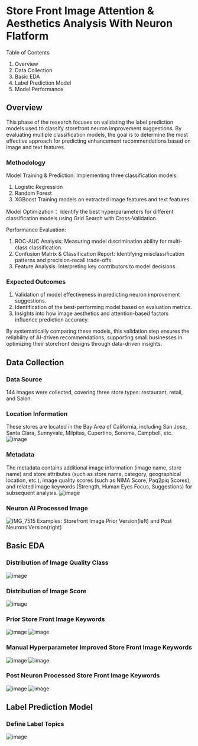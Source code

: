 # Store Front Image Attention & Aesthetics Analysis With Neuron Flatform
Table of Contents
1. Overview
2. Data Collection
3. Basic EDA
4. Label Prediction Model
5. Model Performance

## Overview
This phase of the research focuses on validating the label prediction models used to classify storefront neuron improvement suggestions. By evaluating multiple classification models, the goal is to determine the most effective approach for predicting enhancement recommendations based on image and text features.
### Methodology
Model Training & Prediction:
Implementing three classification models:
1. Logistic Regression
2. Random Forest
3. XGBoost
Training models on extracted image features and text features.

Model Optimization：
Identify the best hyperparameters for different classification models using Grid Search with Cross-Validation. 

Performance Evaluation:
1. ROC-AUC Analysis: Measuring model discrimination ability for multi-class classification.
2. Confusion Matrix & Classification Report: Identifying misclassification patterns and precision-recall trade-offs.
3. Feature Analysis: Interpreting key contributors to model decisions.

### Expected Outcomes
1. Validation of model effectiveness in predicting neuron improvement suggestions.
2. Identification of the best-performing model based on evaluation metrics.
3. Insights into how image aesthetics and attention-based factors influence prediction accuracy.

By systematically comparing these models, this validation step ensures the reliability of AI-driven recommendations, supporting small businesses in optimizing their storefront designs through data-driven insights.

## Data Collection
### Data Source
144 images were collected, covering three store types: restaurant, retail, and Salon.
### Location Information
These stores are located in the Bay Area of ​​California, including San Jose, Santa Clara, Sunnyvale, Milpitas, Cupertino, Sonoma, Campbell, etc.
![image](https://github.com/user-attachments/assets/f8b9c2f5-13d7-4f9f-bf75-0b3bfd098525)

### Metadata
The metadata contains additional image information (image name, store name) and store attributes (such as store name, category, geographical location, etc.), image quality scores (such as NIMA Score, Paq2piq Scores), and related image keywords (Strength, Human Eyes Focus, Suggestions) for subsequent analysis. 
![image](https://github.com/user-attachments/assets/e5275bbd-e96e-4a9b-ba18-0cfc8dbbf30e)
### Neuron AI Processed Image
![IMG_7515](https://github.com/user-attachments/assets/c5b47e22-9a7b-48a9-892d-e7ba4444f79f)
Examples:  Storefront Image Prior Version(left) and Post Neurons Version(right)

## Basic EDA
### Distribution of Image Quality Class
![image](https://github.com/user-attachments/assets/e25c0312-6455-4f74-a8ee-8a79d2863d21)

### Distribution of Image Score
![image](https://github.com/user-attachments/assets/71a5e5c5-ce64-4b3b-a57f-edcfba3fa2a0)

### Prior Store Front Image Keywords
![image](https://github.com/user-attachments/assets/a74d47f8-0fd9-4866-ae65-9df6c45c7673)
![image](https://github.com/user-attachments/assets/0140e563-85a9-42e8-bd0d-2bd44d5a4596)

### Manual Hyperparameter Improved Store Front Image Keywords
![image](https://github.com/user-attachments/assets/01b431b9-fb62-4b12-baf7-b2b7c07b0373)
![image](https://github.com/user-attachments/assets/b447400f-ebb1-4121-afd9-9cbd5c125075)

### Post Neuron Processed Store Front Image Keywords
![image](https://github.com/user-attachments/assets/db0b047e-004f-442e-8ff0-174693567c5c)
![image](https://github.com/user-attachments/assets/0921a4a5-677b-4ad6-8608-70017728ec0d)

## Label Prediction Model
### Define Label Topics
![image](https://github.com/user-attachments/assets/daf75d25-6c80-4896-8f1e-e76047aa9f19)








